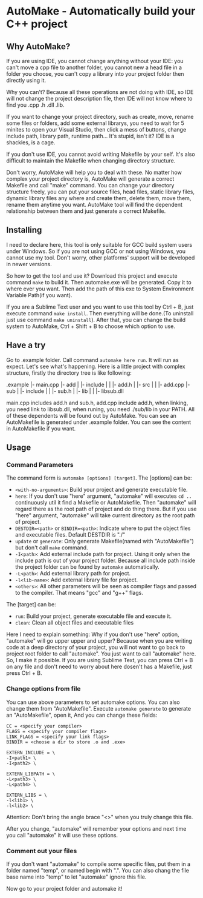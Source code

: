 # AutoMake - Automatically build your C++ project

## Why AutoMake?
If you are using IDE, you cannot change anything without your IDE: you can't move a cpp file to another folder, you cannot new a head file in a folder you choose, you can't copy a library into your project folder then directly using it.

Why you can't? Because all these operations are not doing with IDE, so IDE will not change the project description file, then IDE will not know where to find you .cpp .h .dll .lib.

If you want to change your project directory, such as create, move, rename some files or folders, add some external librarys, you need to wait for 5 minites to open your Visual Studio, then click a mess of buttons, change include path, library path, runtime path... It's stupid, isn't it? IDE is a shackles, is a cage.

If you don't use IDE, you cannot avoid writing Makefile by your self. It's also difficult to maintain the Makefile when changing directory structure.

Don't worry, AutoMake will help you to deal with these. No matter how complex your project directory is, AutoMake will generate a correct Makefile and call "make" command. You can change your directory structure freely, you can put your source files, head files, static library files, dynamic library files any where and create them, delete them, move them, rename them anytime you want. AutoMake tool will find the dependent relationship between them and just generate a correct Makefile.

## Installing
I need to declare here, this tool is only suitable for GCC build system users under Windows. So if you are not using GCC or not using Windows, you cannot use my tool. Don't worry, other platforms' support will be developed in newer versions.

So how to get the tool and use it? Download this project and execute command ``make`` to build it. Then automake.exe will be generated. Copy it to where ever you want. Then add the path of this exe to System Environment Variable Path(if you want).

If you are a Sublime Text user and you want to use this tool by Ctrl + B, just execute command ``make install``. Then everything will be done.(To uninstall just use command ``make uninstall``). After that, you can change the build system to AutoMake, Ctrl + Shift + B to choose which option to use.

## Have a try
Go to .example folder. Call command ``automake here run``. It will run as expect.
Let's see what's happening. Here is a little project with complex structure, firstly the directory tree is like following:

.example
|- main.cpp
|- add
|  |- include
|  |  |- add.h
|  |- src
|  |  |- add.cpp
|- sub
|  |- include
|  |  |- sub.h
|  |- lib
|  |  |- libsub.dll

main.cpp includes add.h and sub.h, add.cpp include add.h, when linking, you need link to libsub.dll, when runing, you need ./sub/lib in your PATH. All of these dependents will be found out by AutoMake. You can see an AutoMakefile is generated under .example folder. You can see the content in AutoMakefile if you want.

## Usage

### Command Parameters
The command form is ``automake [options] [target]``.
The [options] can be:
* ``<with-no-arguments>``: Build your project and generate executable file.
* ``here``: If you don't use "here" argument, "automake" will executes ``cd ..`` continuously util it find a Makefile or AutoMakefile. Then "automake" will regard there as the root path of project and do thing there. But if you use "here" argument, "automake" will take current directory as the root path of project.
* ``DESTDIR=<path>`` or ``BINDIR=<path>``: Indicate where to put the object files and executable files. Default DESTDIR is "./"
* ``update`` or ``generate``: Only generate Makefile(named with "AutoMakefile") but don't call ``make`` command.
* ``-I<path>``: Add external include path for project. Using it only when the include path is out of your project folder. Because all include path inside the project folder can be found by ``automake`` automatically.
* ``-L<path>``: Add external library path for project.
* ``-l<lib-name>``: Add external library file for project.
* ``<others>``: All other parameters will be seen as compiler flags and passed to the compiler. That means "gcc" and "g++" flags.

The [target] can be:
* ``run``: Build your project, generate executable file and execute it.
* ``clean``: Clean all object files and executable files

Here I need to explain something: Why if you don't use "here" option, "automake" will go upper upper and upper? Because when you are writing code at a deep directory of your project, you will not want to go back to project root folder to call "automake". You just want to call "automake" here. So, I make it possible. If you are using Sublime Text, you can press Ctrl + B on any file and don't need to worry about here dosen't has a Makefile, just press Ctrl + B.

### Change options from file
You can use above parameters to set automake options. You can also change them from "AutoMakefile". Execute
``automake generate`` to generate an "AutoMakefile", open it, And you can change these fields:
```
CC = <specify your compiler> 
FLAGS = <specify your compiler flags>
LINK_FLAGS = <specify your link flags>
BINDIR = <choose a dir to store .o and .exe>

EXTERN_INCLUDE = \
-I<path1> \
-I<path2> \

EXTERN_LIBPATH = \
-L<path3> \
-L<path4> \

EXTERN_LIBS = \
-l<lib1> \
-l<lib2> \
```
Attention:
Don't bring the angle brace "<>" when you truly change this file.

After you change, "automake" will remember your options and next time you call "automake" it will use these options.

### Comment out your files
If you don't want "automake" to compile some specific files, put them in a folder named "temp", or named begin with ".". You can also chang the file base name into "temp" to let "automake" ignore this file.

Now go to your project folder and automake it!